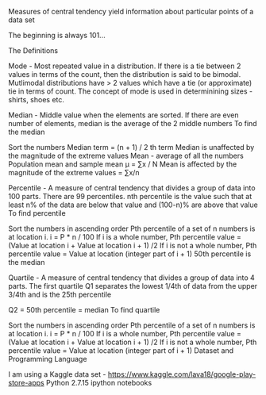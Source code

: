 Measures of central tendency yield information about particular points of a data set

The beginning is always 101...

The Definitions

Mode - Most repeated value in a distribution. If there is a tie between 2 values in terms of the count, then the distribution is said to be bimodal. Mutlimodal distributions have > 2 values which have a tie (or approximate) tie in terms of count. The concept of mode is used in determinining sizes - shirts, shoes etc.

Median - Middle value when the elements are sorted. If there are even number of elements, median is the average of the 2 middle numbers To find the median

Sort the numbers
Median term = (n + 1) / 2 th term Median is unaffected by the magnitude of the extreme values
Mean - average of all the numbers Population mean and sample mean µ = ∑x / N Mean is affected by the magnitude of the extreme values = ∑x/n

Percentile - A measure of central tendency that divides a group of data into 100 parts. There are 99 percentiles. nth percentile is the value such that at least n% of the data are below that value and (100-n)% are above that value To find percentile

Sort the numbers in ascending order
Pth percentile of a set of n numbers is at location i. i = P * n / 100
If i is a whole number, Pth percentile value = (Value at location i + Value at location i + 1) /2
If i is not a whole number, Pth percentile value = Value at location (integer part of i + 1)
50th percentile is the median

Quartile - A measure of central tendency that divides a group of data into 4 parts. The first quartile Q1 separates the lowest 1/4th of data from the upper 3/4th and is the 25th percentile

Q2 = 50th percentile = median To find quartile

Sort the numbers in ascending order
Pth percentile of a set of n numbers is at location i. i = P * n / 100
If i is a whole number, Pth percentile value = (Value at location i + Value at location i + 1) /2
If i is not a whole number, Pth percentile value = Value at location (integer part of i + 1)
Dataset and Programming Language

I am using a Kaggle data set - https://www.kaggle.com/lava18/google-play-store-apps Python 2.7.15 ipython notebooks
